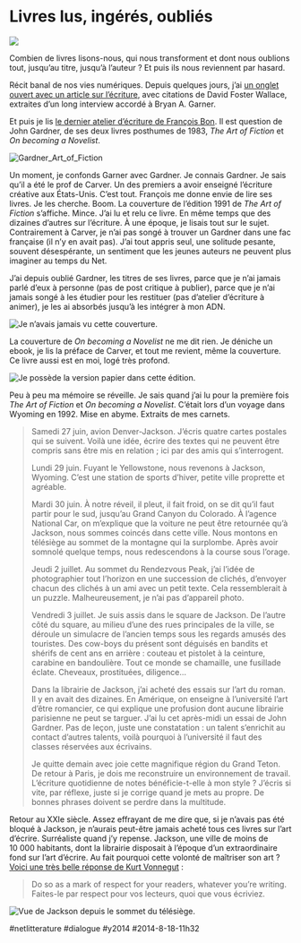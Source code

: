 # Livres lus, ingérés, oubliés

![](_i/Gardner_Art_of_Fiction.webp)

Combien de livres lisons-nous, qui nous transforment et dont nous oublions tout, jusqu’au titre, jusqu’à l’auteur ? Et puis ils nous reviennent par hasard.

Récit banal de nos vies numériques. Depuis quelques jours, j’ai [un onglet ouvert avec un article sur l’écriture](http://www.brainpickings.org/index.php/2014/08/11/david-foster-wallace-quack-this-way/), avec citations de David Foster Wallace, extraites d’un long interview accordé à Bryan A. Garner.

Et puis je lis [le dernier atelier d’écriture de François Bon](http://www.tierslivre.net/spip/spip.php?article4011). Il est question de John Gardner, de ses deux livres posthumes de 1983, *The Art of Fiction* et *On becoming a Novelist*.

![Gardner_Art_of_Fiction](_i/Gardner_Art_of_Fiction.webp)

Un moment, je confonds Garner avec Gardner. Je connais Gardner. Je sais qu’il a été le prof de Carver. Un des premiers a avoir enseigné l’écriture créative aux États-Unis. C’est tout. François me donne envie de lire ses livres. Je les cherche. Boom. La couverture de l’édition 1991 de *The Art of Fiction* s’affiche. Mince. J’ai lu et relu ce livre. En même temps que des dizaines d’autres sur l’écriture. À une époque, je lisais tout sur le sujet. Contrairement à Carver, je n’ai pas songé à trouver un Gardner dans une fac française (il n’y en avait pas). J’ai tout appris seul, une solitude pesante, souvent désespérante, un sentiment que les jeunes auteurs ne peuvent plus imaginer au temps du Net.

J’ai depuis oublié Gardner, les titres de ses livres, parce que je n’ai jamais parlé d’eux à personne (pas de post critique à publier), parce que je n’ai jamais songé à les étudier pour les restituer (pas d’atelier d’écriture à animer), je les ai absorbés jusqu’à les intégrer à mon ADN.

![Je n’avais jamais vu cette couverture.](_i/becoming.webp)

La couverture de *On becoming a Novelist* ne me dit rien. Je déniche un ebook, je lis la préface de Carver, et tout me revient, même la couverture. Ce livre aussi est en moi, logé très profond.

![Je possède la version papier dans cette édition.](_i/on-becoming-a-novelist.webp)

Peu à peu ma mémoire se réveille. Je sais quand j’ai lu pour la première fois *The Art of Fiction* et *On becoming a Novelist*. C’était lors d’un voyage dans Wyoming en 1992. Mise en abyme. Extraits de mes carnets.

> Samedi 27 juin, avion Denver-Jackson. J’écris quatre cartes postales qui se suivent. Voilà une idée, écrire des textes qui ne peuvent être compris sans être mis en relation ; ici par des amis qui s’interrogent.
>  
>  Lundi 29 juin. Fuyant le Yellowstone, nous revenons à Jackson, Wyoming. C’est une station de sports d’hiver, petite ville proprette et agréable.
>  
>  Mardi 30 juin. À notre réveil, il pleut, il fait froid, on se dit qu’il faut partir pour le sud, jusqu’au Grand Canyon du Colorado. À l’agence National Car, on m’explique que la voiture ne peut être retournée qu’à Jackson, nous sommes coincés dans cette ville. Nous montons en télésiège au sommet de la montagne qui la surplombe. Après avoir somnolé quelque temps, nous redescendons à la course sous l’orage.
>  
>  Jeudi 2 juillet. Au sommet du Rendezvous Peak, j’ai l’idée de photographier tout l’horizon en une succession de clichés, d’envoyer chacun des clichés à un ami avec un petit texte. Cela ressemblerait à un puzzle. Malheureusement, je n’ai pas d’appareil photo.
>  
>  Vendredi 3 juillet. Je suis assis dans le square de Jackson. De l’autre côté du square, au milieu d’une des rues principales de la ville, se déroule un simulacre de l’ancien temps sous les regards amusés des touristes. Des cow-boys du présent sont déguisés en bandits et shérifs de cent ans en arrière : couteau et pistolet à la ceinture, carabine en bandoulière. Tout ce monde se chamaille, une fusillade éclate. Cheveaux, prostituées, diligence…
>  
>  Dans la librairie de Jackson, j’ai acheté des essais sur l’art du roman. Il y en avait des dizaines. En Amérique, on enseigne à l’université l’art d’être romancier, ce qui explique une profusion dont aucune librairie parisienne ne peut se targuer. J’ai lu cet après-midi un essai de John Gardner. Pas de leçon, juste une constatation : un talent s’enrichit au contact d’autres talents, voilà pourquoi à l’université il faut des classes réservées aux écrivains.
>  
>  Je quitte demain avec joie cette magnifique région du Grand Teton. De retour à Paris, je dois me reconstruire un environnement de travail. L’écriture quotidienne de notes bénéficie-t-elle à mon style ? J’écris si vite, par réflexe, juste si je corrige quand je mets au propre. De bonnes phrases doivent se perdre dans la multitude.

Retour au XXIe siècle. Assez effrayant de me dire que, si je n’avais pas été bloqué à Jackson, je n’aurais peut-être jamais acheté tous ces livres sur l’art d’écrire. Surréaliste quand j’y repense. Jackson, une ville de moins de 10 000 habitants, dont la librairie disposait à l’époque d’un extraordinaire fond sur l’art d’écrire. Au fait pourquoi cette volonté de maîtriser son art ? [Voici une très belle réponse de Kurt Vonnegut](http://www.brainpickings.org/index.php/2013/01/14/how-to-write-with-style-kurt-vonnegut/) :

> Do so as a mark of respect for your readers, whatever you’re writing. Faites-le par respect pour vos lecteurs, quoi que vous écriviez.

![Vue de Jackson depuis le sommet du télésiège.](_i/Jackson_from_snowking.webp)

#netlitterature #dialogue #y2014 #2014-8-18-11h32
